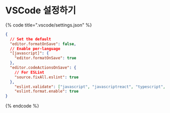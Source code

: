 # VSCode 설정하기

{% code title=".vscode/settings.json" %}
```json
{
  // Set the default
  "editor.formatOnSave": false,
  // Enable per-language
  "[javascript]": {
    "editor.formatOnSave": true
  },
  "editor.codeActionsOnSave": {
    // For ESLint
    "source.fixAll.eslint": true
  },
	"eslint.validate": ["javascript", "javascriptreact", "typescript", "typescriptreact"],
	"eslint.format.enable": true
}
```
{% endcode %}
